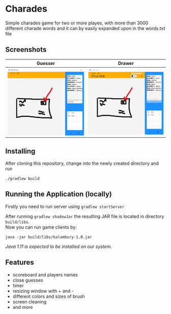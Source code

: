 # Charades
 
Simple charades game for two or more playes, with more than 3000 different charade words and it can by easily expanded upon in the words.txt file

## Screenshots

Guesser             |  Drawer
:-------------------------:|:-------------------------:
![](chardesGuesser.png)  |  ![](chardesDrawer.png)


## Installing

After cloning this repository, change into the newly created directory and run

```
./gradlew build
```

## Running the Application (locally)
Firstly you need to run server using `gradlew startServer`

After running `gradlew shadowJar` the resulting JAR file is located in directory `build/libs`.\
Now you can run game clients by: 

```
java -jar build/libs/kalambury-1.0.jar
```

*Java 1.11 is expected to be installed on our system.*

## Features

* scoreboard and players names
* close guesses
* timer
* resizing window with + and -
* different colors and sizes of brush
* screen cleaning
* and more
